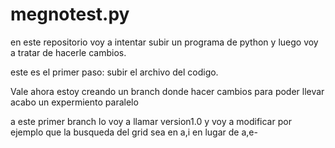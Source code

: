 # megnotest.py

en este repositorio voy a intentar subir un programa de python y luego voy a tratar de hacerle cambios. 

este es el primer paso: subir el archivo del codigo.



Vale ahora estoy creando un branch donde hacer cambios para poder llevar acabo un expermiento paralelo

a este primer branch lo voy a llamar version1.0 y voy a modificar por ejemplo que la busqueda del grid sea en a,i en lugar de a,e-

